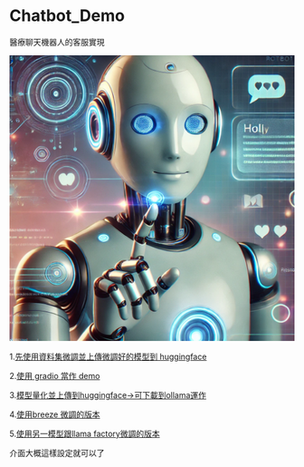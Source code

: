 # Chatbot_Demo

醫療聊天機器人的客服實現

![cover](./img/cover.png)

1.[先使用資料集微調並上傳微調好的模型到 huggingface](https://github.com/markl-a/Chatbot_Demo/blob/main/1.Medical_chat.ipynb)

2.[使用 gradio 當作 demo](https://github.com/markl-a/Chatbot_Demo/blob/main/2.Gradio.ipynb)

3.[模型量化並上傳到huggingface->可下載到ollama運作](https://github.com/markl-a/Chatbot_Demo/blob/main/3.Gradio%EF%BC%8B%E5%A3%93%E7%B8%AE%E9%87%8F%E5%8C%96%2B%E4%B8%8A%E5%82%B3.ipynb)

4.[使用breeze 微調的版本](https://github.com/markl-a/Chatbot_Demo/blob/main/4.medical_chat_Breeze_7B_Instruct_v1_0.ipynb)

5.[使用另一模型跟llama factory微調的版本](https://github.com/markl-a/Chatbot_Demo/blob/main/5.%E4%BD%BF%E7%94%A8_LLaMA_Factory_%E5%BE%AE%E8%B0%83%E3%80%8D.ipynb)

介面大概這樣設定就可以了

